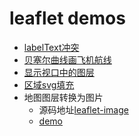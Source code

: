 # leaflet demos

* [labelText冲突](https://victorcheney.github.io/leafletdemos/modules/demo-labelTextCollision/index.html)
* [贝塞尔曲线画飞机航线](https://victorcheney.github.io/leafletdemos/modules/demo-bezier/index.html)
* [显示视口中的图层](https://victorcheney.github.io/leafletdemos/modules/demo-layerindex/index.html)
* [区域svg填充](https://victorcheney.github.io/leafletdemos/modules/demo-polygon-fillPattern/index.html)
* 地图图层转换为图片
  * 源码地址[leaflet-image](https://github.com/mapbox/leaflet-image)
  * [demo](https://victorcheney.github.io/leafletdemos/modules/demo-leafletimage/index.html)